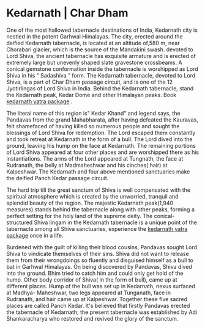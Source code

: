 # Kedarnath | Char Dham
One of the most hallowed tabernacle destinations of India, Kedarnath city is nestled in the potent Garhwal Himalayas. The city, erected around the deified Kedarnath tabernacle, is located at an altitude of,580 m, near Chorabari glacier, which is the source of the Mandakini swash. devoted to Lord Shiva, the ancient tabernacle has exquisite armature and is erected of extremely large but unevenly shaped slate gravestone crossbeams. A conical gemstone conformation inside the tabernacle is worshipped as Lord Shiva in his “ Sadashiva ” form. The Kedarnath tabernacle, devoted to Lord Shiva, is a part of Char Dham passage circuit, and is one of the 12 Jyotirlingas of Lord Shiva in India. Behind the Kedarnath tabernacle, stand the Kedarnath peak, Kedar Dome and other Himalayan peaks. Book <a href="https://www.manchalamushafir.com/tour/kedarnath-yatra/" target="_blank">kedarnath yatra package</a> .

The literal name of this region is" Kedar Khand" and legend says, the Pandavas from the grand Mahabharata, after having defeated the Kauravas, felt shamefaced of having killed so numerous people and sought the blessings of Lord Shiva for redemption. The Lord escaped them constantly and took retreat at Kedarnath in the form of a bull. The Lord dived into the ground, leaving his hump on the face at Kedarnath. The remaining portions of Lord Shiva appeared at four other places and are worshipped there as his instantiations. The arms of the Lord appeared at Tungnath, the face at Rudranath, the belly at Madmaheshwar and his cinches( hair) at Kalpeshwar. The Kedarnath and four above mentioned sanctuaries make the deified Panch Kedar passage circuit.

The hard trip till the great sanctum of Shiva is well compensated with the spiritual atmosphere which is created by the unworried, tranquil and splendid beauty of the region. The majestic Kedarnath peak(1,940 measures) stands behind the tabernacle along with other peaks, forming a perfect setting for the holy land of the supreme deity. The conical-structured Shiva lingam in the Kedarnath tabernacle is a unique point of the tabernacle among all Shiva sanctuaries, experience the <a href="https://www.manchalamushafir.com/tour/kedarnath-yatra/" target="_blank">kedarnath yatra package</a> once in a life. 

Burdened with the guilt of killing their blood cousins, Pandavas sought Lord Shiva to vindicate themselves of their sins. Shiva did not want to release them from their wrongdoings so fluently and disguised himself as a bull to bat in Garhwal Himalayas. On being discovered by Pandavas, Shiva dived into the ground. Bhim tried to catch him and could only get hold of the hump. Other body corridor of Shiva( in the form of bull), came up at different places. Hump of the bull was set up in Kedarnath, nexus surfaced at Madhya- Maheshwar, two legs appeared at Tunganath, face in Rudranath, and hair came up at Kalpeshwar. Together these five sacred places are called Panch Kedar. It's believed that firstly Pandavas erected the tabernacle of Kedarnath; the present tabernacle was established by Adi Shankaracharya who restored and revived the glory of the sanctum. 

 


